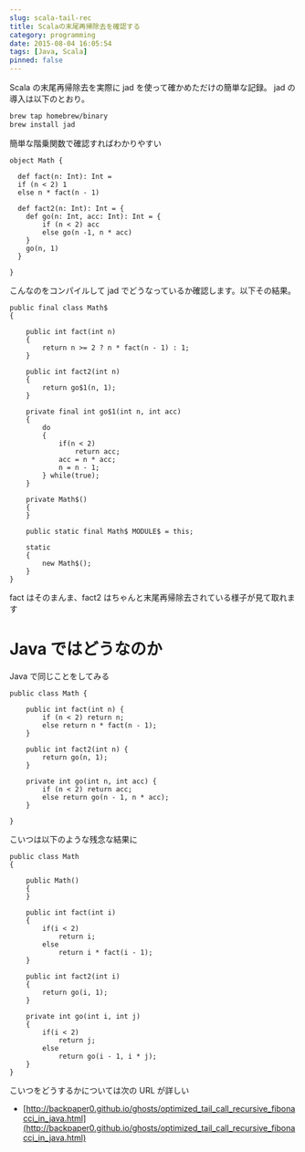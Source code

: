 ```yaml
---
slug: scala-tail-rec
title: Scalaの末尾再帰除去を確認する
category: programming
date: 2015-08-04 16:05:54
tags: [Java, Scala]
pinned: false
---
```


Scala の末尾再帰除去を実際に jad を使って確かめただけの簡単な記録。 jad の導入は以下のとおり。

```bash
brew tap homebrew/binary
brew install jad
```

簡単な階乗関数で確認すればわかりやすい

```
object Math {

  def fact(n: Int): Int =
  if (n < 2) 1
  else n * fact(n - 1)

  def fact2(n: Int): Int = {
    def go(n: Int, acc: Int): Int = {
        if (n < 2) acc
        else go(n -1, n * acc)
    }
    go(n, 1)
  }

}
```

こんなのをコンパイルして jad でどうなっているか確認します。以下その結果。

```
public final class Math$
{

    public int fact(int n)
    {
        return n >= 2 ? n * fact(n - 1) : 1;
    }

    public int fact2(int n)
    {
        return go$1(n, 1);
    }

    private final int go$1(int n, int acc)
    {
        do
        {
            if(n < 2)
                return acc;
            acc = n * acc;
            n = n - 1;
        } while(true);
    }

    private Math$()
    {
    }

    public static final Math$ MODULE$ = this;

    static
    {
        new Math$();
    }
}
```

fact はそのまんま、fact2 はちゃんと末尾再帰除去されている様子が見て取れます

# Java ではどうなのか

Java で同じことをしてみる

```
public class Math {

    public int fact(int n) {
        if (n < 2) return n;
        else return n * fact(n - 1);
    }

    public int fact2(int n) {
        return go(n, 1);
    }

    private int go(int n, int acc) {
        if (n < 2) return acc;
        else return go(n - 1, n * acc);
    }

}
```

こいつは以下のような残念な結果に

```
public class Math
{

    public Math()
    {
    }

    public int fact(int i)
    {
        if(i < 2)
            return i;
        else
            return i * fact(i - 1);
    }

    public int fact2(int i)
    {
        return go(i, 1);
    }

    private int go(int i, int j)
    {
        if(i < 2)
            return j;
        else
            return go(i - 1, i * j);
    }
}
```

こいつをどうするかについては次の URL が詳しい

- [http://backpaper0.github.io/ghosts/optimized_tail_call_recursive_fibonacci_in_java.html](http://backpaper0.github.io/ghosts/optimized_tail_call_recursive_fibonacci_in_java.html)
